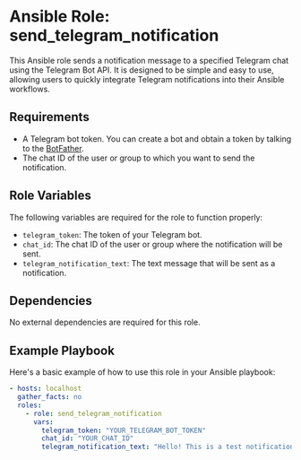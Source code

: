 # Ansible Role: send_telegram_notification

This Ansible role sends a notification message to a specified Telegram chat using the Telegram Bot API. It is designed to be simple and easy to use, allowing users to quickly integrate Telegram notifications into their Ansible workflows.

## Requirements

- A Telegram bot token. You can create a bot and obtain a token by talking to the [BotFather](https://core.telegram.org/bots#6-botfather).
- The chat ID of the user or group to which you want to send the notification.

## Role Variables

The following variables are required for the role to function properly:

- `telegram_token`: The token of your Telegram bot.
- `chat_id`: The chat ID of the user or group where the notification will be sent.
- `telegram_notification_text`: The text message that will be sent as a notification.

## Dependencies

No external dependencies are required for this role.

## Example Playbook

Here's a basic example of how to use this role in your Ansible playbook:

```yaml
- hosts: localhost
  gather_facts: no
  roles:
    - role: send_telegram_notification
      vars:
        telegram_token: "YOUR_TELEGRAM_BOT_TOKEN"
        chat_id: "YOUR_CHAT_ID"
        telegram_notification_text: "Hello! This is a test notification from Ansible."
